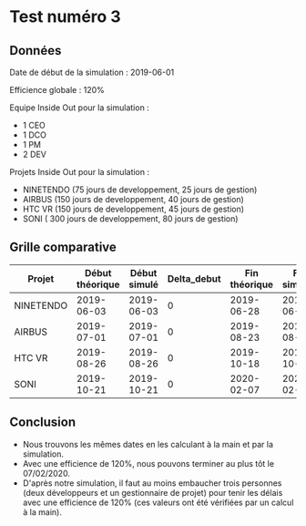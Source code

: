 # Test numéro 3

## Données

Date de début de la simulation : 2019-06-01

Efficience globale : 120%

Equipe Inside Out pour la simulation :
* 1 CEO
* 1 DCO
* 1 PM
* 2 DEV

Projets Inside Out pour la simulation :
* NINETENDO (75 jours de developpement, 25 jours de gestion)
* AIRBUS (150 jours de developpement, 40 jours de gestion)
* HTC VR (150 jours de developpement, 45 jours de gestion)
* SONI ( 300 jours de developpement, 80 jours de gestion)

## Grille comparative

| Projet | Début théorique | Début simulé | Delta_debut | Fin théorique | Fin simulée | Delta_fin | Delta |
|---|---|---|---|---|---|---|---|
| NINETENDO | 2019-06-03 | 2019-06-03 | 0 | 2019-06-28 | 2019-06-28 | 0 | 0 |
| AIRBUS    | 2019-07-01 | 2019-07-01 | 0 | 2019-08-23 | 2019-08-23 | 0 | 0 |
| HTC VR    | 2019-08-26 | 2019-08-26 | 0 | 2019-10-18 | 2019-10-18 | 0 | 0 |
| SONI      | 2019-10-21 | 2019-10-21 | 0 | 2020-02-07 | 2020-02-07 | 0 | 0 |

## Conclusion
 
 * Nous trouvons les mêmes dates en les calculant à la main et par la simulation.
 * Avec une efficience de 120%, nous pouvons terminer au plus tôt le 07/02/2020.
 * D'après notre simulation, il faut au moins embaucher trois personnes (deux développeurs et un gestionnaire de projet) pour tenir les délais avec une efficience de 120% (ces valeurs ont été vérifiées par un calcul à la main).
